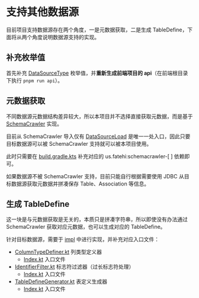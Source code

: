 # 支持其他数据源

目前项目支持数据源存在两个角度，一是元数据获取，二是生成 TableDefine，下面将从两个角度说明数据源支持的实现。

## 补充枚举值

首先补充 [DataSourceType](https://github.com/pot-mot/jimmer-code-gen-kotlin/blob/main/src/main/kotlin/top/potmot/enumeration/DataSourceType.kt) 枚举值，并**重新生成前端项目的 api**（在前端根目录下执行 `pnpm run api`）。

## 元数据获取

不同数据源元数据结构差异较大，所以本项目并不选择直接获取元数据，而是基于 [SchemaCrawler](https://www.schemacrawler.com/) 实现。

目前从 SchemaCrawler 导入仅有 [DataSourceLoad](https://github.com/pot-mot/jimmer-code-gen-kotlin/blob/main/src/main/kotlin/top/potmot/core/database/load/DataSourceLoad.kt) 是唯一一处入口，因此只要目标数据源可以被 SchemaCrawler 支持就可以被本项目使用。

此时只需要在 [build.gradle.kts](https://github.com/pot-mot/jimmer-code-gen-kotlin/blob/main/build.gradle.kts) 补充对应的 us.fatehi:schemacrawler-[ ] 依赖即可。

如果数据源不被 SchemaCrawler 支持，目前只能自行根据需要使用 JDBC 从目标数据源获取元数据并拼凑保存 Table、Association 等信息。

## 生成 TableDefine

这一块是与元数据获取是无关的，本质只是拼凑字符串，所以即使没有办法通过 SchemaCrawler 获取对应元数据，也可以生成对应的 TableDefine。

针对目标数据源，需要于 [impl](https://github.com/pot-mot/jimmer-code-gen-kotlin/tree/main/src/main/kotlin/top/potmot/core/database/generate/impl) 中进行实现，并补充对应入口文件：

- [ColumnTypeDefiner.kt](https://github.com/pot-mot/jimmer-code-gen-kotlin/blob/main/src/main/kotlin/top/potmot/core/database/generate/columnType/ColumnTypeDefiner.kt) 列类型定义器
    - [Index.kt](https://github.com/pot-mot/jimmer-code-gen-kotlin/blob/main/src/main/kotlin/top/potmot/core/database/generate/columnType/Index.kt) 入口文件
- [IdentifierFilter.kt](https://github.com/pot-mot/jimmer-code-gen-kotlin/blob/main/src/main/kotlin/top/potmot/core/database/generate/identifier/IdentifierFilter.kt) 标志符过滤器（过长标志符处理）
    - [Index.kt](https://github.com/pot-mot/jimmer-code-gen-kotlin/blob/main/src/main/kotlin/top/potmot/core/database/generate/identifier/Index.kt) 入口文件
- [TableDefineGenerator.kt](https://github.com/pot-mot/jimmer-code-gen-kotlin/blob/main/src/main/kotlin/top/potmot/core/database/generate/TableDefineGenerator.kt) 表定义生成器
    - [Index.kt](https://github.com/pot-mot/jimmer-code-gen-kotlin/blob/main/src/main/kotlin/top/potmot/core/database/generate/Index.kt) 入口文件
